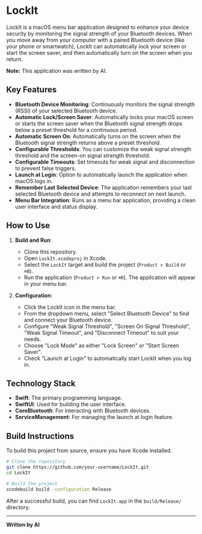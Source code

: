 # LockIt

LockIt is a macOS menu bar application designed to enhance your device security by monitoring the signal strength of your Bluetooth devices. When you move away from your computer with a paired Bluetooth device (like your phone or smartwatch), LockIt can automatically lock your screen or start the screen saver, and then automatically turn on the screen when you return.

**Note:** This application was written by AI.

## Key Features

*   **Bluetooth Device Monitoring**: Continuously monitors the signal strength (RSSI) of your selected Bluetooth device.
*   **Automatic Lock/Screen Saver**: Automatically locks your macOS screen or starts the screen saver when the Bluetooth signal strength drops below a preset threshold for a continuous period.
*   **Automatic Screen On**: Automatically turns on the screen when the Bluetooth signal strength returns above a preset threshold.
*   **Configurable Thresholds**: You can customize the weak signal strength threshold and the screen-on signal strength threshold.
*   **Configurable Timeouts**: Set timeouts for weak signal and disconnection to prevent false triggers.
*   **Launch at Login**: Option to automatically launch the application when macOS logs in.
*   **Remember Last Selected Device**: The application remembers your last selected Bluetooth device and attempts to reconnect on next launch.
*   **Menu Bar Integration**: Runs as a menu bar application, providing a clean user interface and status display.

## How to Use

1.  **Build and Run**:
    *   Clone this repository.
    *   Open `LockIt.xcodeproj` in Xcode.
    *   Select the `LockIt` target and build the project (`Product > Build` or `⌘B`).
    *   Run the application (`Product > Run` or `⌘R`). The application will appear in your menu bar.

2.  **Configuration**:
    *   Click the LockIt icon in the menu bar.
    *   From the dropdown menu, select "Select Bluetooth Device" to find and connect your Bluetooth device.
    *   Configure "Weak Signal Threshold", "Screen On Signal Threshold", "Weak Signal Timeout", and "Disconnect Timeout" to suit your needs.
    *   Choose "Lock Mode" as either "Lock Screen" or "Start Screen Saver".
    *   Check "Launch at Login" to automatically start LockIt when you log in.

## Technology Stack

*   **Swift**: The primary programming language.
*   **SwiftUI**: Used for building the user interface.
*   **CoreBluetooth**: For interacting with Bluetooth devices.
*   **ServiceManagement**: For managing the launch at login feature.

## Build Instructions

To build this project from source, ensure you have Xcode installed.

```bash
# Clone the repository
git clone https://github.com/your-username/LockIt.git
cd LockIt

# Build the project
xcodebuild build -configuration Release
```

After a successful build, you can find `LockIt.app` in the `build/Release/` directory.

---

**Written by AI**
